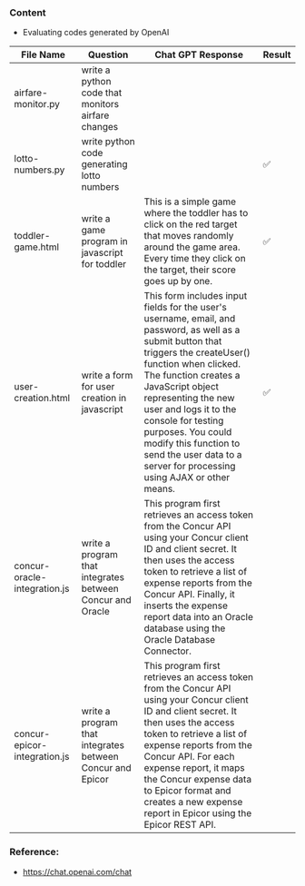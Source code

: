 ### Content
- Evaluating codes generated by OpenAI

| File Name | Question | Chat GPT Response | Result | 
|-------------------------|----------------------------------------------------------|----------------------------------------------------------|----|
| airfare-monitor.py | write a python code that monitors airfare changes | |          |
| lotto-numbers.py | write python code generating lotto numbers | |:white_check_mark:|
| toddler-game.html | write a game program in javascript for toddler | This is a simple game where the toddler has to click on the red target that moves randomly around the game area. Every time they click on the target, their score goes up by one. |:white_check_mark:|
| user-creation.html | write a form for user creation in javascript | This form includes input fields for the user's username, email, and password, as well as a submit button that triggers the createUser() function when clicked. The function creates a JavaScript object representing the new user and logs it to the console for testing purposes. You could modify this function to send the user data to a server for processing using AJAX or other means. | :white_check_mark: |
| concur-oracle-integration.js | write a program that integrates between Concur and Oracle | This program first retrieves an access token from the Concur API using your Concur client ID and client secret. It then uses the access token to retrieve a list of expense reports from the Concur API. Finally, it inserts the expense report data into an Oracle database using the Oracle Database Connector.
| concur-epicor-integration.js | write a program that integrates between Concur and Epicor | This program first retrieves an access token from the Concur API using your Concur client ID and client secret. It then uses the access token to retrieve a list of expense reports from the Concur API. For each expense report, it maps the Concur expense data to Epicor format and creates a new expense report in Epicor using the Epicor REST API. | |



### Reference:
- https://chat.openai.com/chat